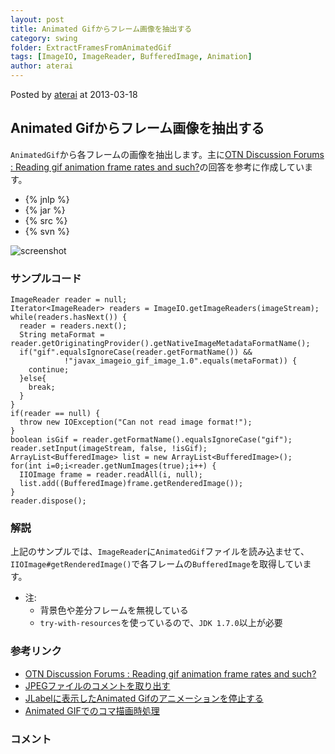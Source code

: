 ```yaml
---
layout: post
title: Animated Gifからフレーム画像を抽出する
category: swing
folder: ExtractFramesFromAnimatedGif
tags: [ImageIO, ImageReader, BufferedImage, Animation]
author: aterai
---
```


Posted by [aterai](http://terai.xrea.jp/aterai.html) at 2013-03-18

## Animated Gifからフレーム画像を抽出する
`AnimatedGif`から各フレームの画像を抽出します。主に[OTN Discussion Forums : Reading gif animation frame rates and such?](https://forums.oracle.com/forums/thread.jspa?messageID=5386516)の回答を参考に作成しています。

- {% jnlp %}
- {% jar %}
- {% src %}
- {% svn %}

<!-- dummy comment line for breaking list -->

![screenshot](https://lh4.googleusercontent.com/-_xu1jNmYJe0/UUX3d_PzwKI/AAAAAAAABoA/cyS5ABVZdkM/s800/ExtractFramesFromAnimatedGif.png)

### サンプルコード
<pre class="prettyprint"><code>ImageReader reader = null;
Iterator&lt;ImageReader&gt; readers = ImageIO.getImageReaders(imageStream);
while(readers.hasNext()) {
  reader = readers.next();
  String metaFormat = reader.getOriginatingProvider().getNativeImageMetadataFormatName();
  if("gif".equalsIgnoreCase(reader.getFormatName()) &amp;&amp;
            !"javax_imageio_gif_image_1.0".equals(metaFormat)) {
    continue;
  }else{
    break;
  }
}
if(reader == null) {
  throw new IOException("Can not read image format!");
}
boolean isGif = reader.getFormatName().equalsIgnoreCase("gif");
reader.setInput(imageStream, false, !isGif);
ArrayList&lt;BufferedImage&gt; list = new ArrayList&lt;BufferedImage&gt;();
for(int i=0;i&lt;reader.getNumImages(true);i++) {
  IIOImage frame = reader.readAll(i, null);
  list.add((BufferedImage)frame.getRenderedImage());
}
reader.dispose();
</code></pre>

### 解説
上記のサンプルでは、`ImageReader`に`AnimatedGif`ファイルを読み込ませて、`IIOImage#getRenderedImage()`で各フレームの`BufferedImage`を取得しています。

- 注:
    - 背景色や差分フレームを無視している
    - `try-with-resources`を使っているので、`JDK 1.7.0`以上が必要

<!-- dummy comment line for breaking list -->

### 参考リンク
- [OTN Discussion Forums : Reading gif animation frame rates and such?](https://forums.oracle.com/forums/thread.jspa?messageID=5386516)
- [JPEGファイルのコメントを取り出す](http://terai.xrea.jp/Swing/IIOMetadata.html)
- [JLabelに表示したAnimated Gifのアニメーションを停止する](http://terai.xrea.jp/Swing/DisableAnimatedGif.html)
- [Animated GIFでのコマ描画時処理](http://terai.xrea.jp/Swing/AnimatedGif.html)

<!-- dummy comment line for breaking list -->

### コメント
